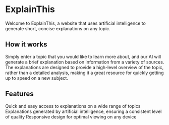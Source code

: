 # ExplainThis
Welcome to ExplainThis, a website that uses artificial intelligence to generate short, concise explanations on any topic.

## How it works
Simply enter a topic that you would like to learn more about, and our AI will generate a brief explanation based on information from a variety of sources. The explanations are designed to provide a high-level overview of the topic, rather than a detailed analysis, making it a great resource for quickly getting up to speed on a new subject.

## Features
Quick and easy access to explanations on a wide range of topics
Explanations generated by artificial intelligence, ensuring a consistent level of quality
Responsive design for optimal viewing on any device
